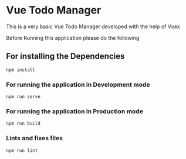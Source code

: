 # Vue Todo Manager

This is a very basic Vue Todo Manager developed with the help of Vuex

Before Running this application please do the following

## For installing the Dependencies
```
npm install
```

### For running the application in Development mode
```
npm run serve
```

### For running the application in Production mode
```
npm run build
```

### Lints and fixes files
```
npm run lint

